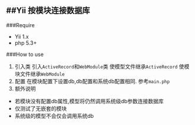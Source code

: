 ##Yii 按模块连接数据库
---
###Require
* Yii 1.x
* php 5.3+

###How to use

 1. 引入类
引入`ActiveRecord`和`WebModule`类
使模型文件继承`ActiveRecord`
使模块文件继承`WebModule`
 2. 配置
 在模块配置下设置db,db配置和系统db配置相同. 参考`main.php`
 3. 额外说明
* 若模块没有配置db属性,模型将仍然调用系统级db参数连接数据库
* 仅测试了无嵌套的模块
* 系统级的模型不会仅会调用系统db
